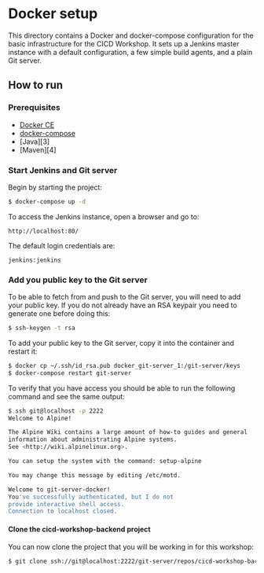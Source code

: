 # Docker setup

This directory contains a Docker and docker-compose configuration for the basic infrastructure
for the CICD Workshop. It sets up a Jenkins master instance with a default configuration, a few 
simple build agents, and a plain Git server.

## How to run

### Prerequisites

* [Docker CE][1]
* [docker-compose][2]
* [Java][3]
* [Maven][4] 

### Start Jenkins and Git server

Begin by starting the project:

``` bash
$ docker-compose up -d
```

To access the Jenkins instance, open a browser and go to:
 
    http://localhost:80/

The default login credentials are:
 
    jenkins:jenkins

### Add you public key to the Git server

To be able to fetch from and push to the Git server, you will need to add your public key. If you do not already 
have an RSA keypair you need to generate one before doing this:

```bash
$ ssh-keygen -t rsa
```

To add your public key to the Git server, copy it into the container and restart it:

```bash
$ docker cp ~/.ssh/id_rsa.pub docker_git-server_1:/git-server/keys
$ docker-compose restart git-server
```

To verify that you have access you should be able to run the following command and see the same output:

```bash
$ ssh git@localhost -p 2222
Welcome to Alpine!

The Alpine Wiki contains a large amount of how-to guides and general
information about administrating Alpine systems.
See <http://wiki.alpinelinux.org>.

You can setup the system with the command: setup-alpine

You may change this message by editing /etc/motd.

Welcome to git-server-docker!
You've successfully authenticated, but I do not
provide interactive shell access.
Connection to localhost closed.
```

#### Clone the cicd-workshop-backend project

You can now clone the project that you will be working in for this workshop:

```bash
$ git clone ssh://git@localhost:2222/git-server/repos/cicd-workshop-backend
```

[1]: https://docs.docker.com/engine/installation/
[2]: https://docs.docker.com/compose/install/
